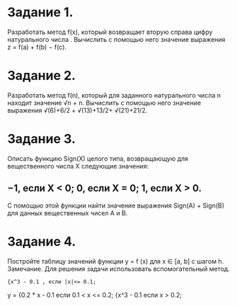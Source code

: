 # Задание 1.
Разработать метод f(x), который возвращает вторую справа цифру
натурального числа . Вычислить с помощью него значение выражения z = f(a) +
f(b) − f(c).

# Задание 2.
Разработать метод f(n), который для заданного натурального числа n находит
значение √n + n. Вычислить с помощью него значение выражения 
√(6)+6/2 + √(13)+13/2+ √(21)+21/2.

# Задание 3.
Описать функцию Sign(X) целого типа, возвращающую для вещественного
числа X следующие значения:
## −1, если X < 0; 0, если X = 0; 1, если X > 0.
С помощью этой функции найти значение выражения Sign(A) + Sign(B) для
данных вещественных чисел A и B.

# Задание 4.
Постройте таблицу значений функции y = f (x) для x ∈ [a, b] с шагом h.
Замечание. Для решения задачи использовать вспомогательный метод.
    
    {x^3 - 0.1 , если |x|<= 0.1;
y = {0.2 * x - 0.1 если 0.1 < x <= 0.2;
    {x^3 - 0.1 если x > 0.2;
    
    
